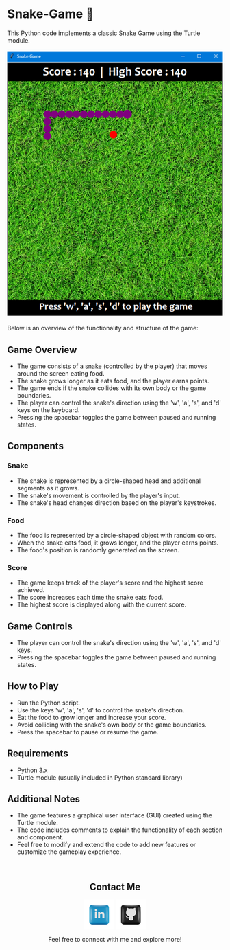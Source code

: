 # Snake-Game 🐍

This Python code implements a classic Snake Game using the Turtle module. <br><br>
![Game Screenshot](https://github.com/mateo1mc/Snake-Game/blob/aaa9f5bae4cf8f23c53b8f0983c2a4e8a7a8a42e/game_preview.png)<br><br>
Below is an overview of the functionality and structure of the game:


## Game Overview
- The game consists of a snake (controlled by the player) that moves around the screen eating food.
- The snake grows longer as it eats food, and the player earns points.
- The game ends if the snake collides with its own body or the game boundaries.
- The player can control the snake's direction using the 'w', 'a', 's', and 'd' keys on the keyboard.
- Pressing the spacebar toggles the game between paused and running states.


## Components

### Snake
- The snake is represented by a circle-shaped head and additional segments as it grows.
- The snake's movement is controlled by the player's input.
- The snake's head changes direction based on the player's keystrokes.

### Food
- The food is represented by a circle-shaped object with random colors.
- When the snake eats food, it grows longer, and the player earns points.
- The food's position is randomly generated on the screen.

### Score
- The game keeps track of the player's score and the highest score achieved.
- The score increases each time the snake eats food.
- The highest score is displayed along with the current score.


## Game Controls
- The player can control the snake's direction using the 'w', 'a', 's', and 'd' keys.
- Pressing the spacebar toggles the game between paused and running states.


## How to Play

- Run the Python script.
- Use the keys 'w', 'a', 's', 'd' to control the snake's direction.
- Eat the food to grow longer and increase your score.
- Avoid colliding with the snake's own body or the game boundaries.
- Press the spacebar to pause or resume the game.


## Requirements

- Python 3.x
- Turtle module (usually included in Python standard library)


## Additional Notes

- The game features a graphical user interface (GUI) created using the Turtle module.
- The code includes comments to explain the functionality of each section and component.
- Feel free to modify and extend the code to add new features or customize the gameplay experience.


<br>
<!-- Connect with me -->
<h2 align="center">Contact Me</h2>
<!--icons and links-->
<p align="center">
  <a href="https://www.linkedin.com/in/mateo1mc/" target="blank"><img align="center" src="https://github.com/mateo1mc/mateo1mc/blob/edf3048c2e0690bc30dbfdd031ba272e45b26fb5/LinkedIn_Logo.png" alt="linkedin" height="70" width="70" /></a>
  <a href="https://github.com/mateo1mc/" target="blank"><img align="center" src="https://github.com/mateo1mc/mateo1mc/blob/edf3048c2e0690bc30dbfdd031ba272e45b26fb5/GitHub_Logo.png" alt="github" height="70" width="70" /></a>
    <p align="center">Feel free to connect with me and explore more!</p></a>
</p>
<br
